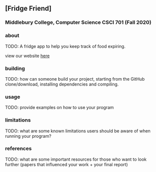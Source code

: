 ## [Fridge Friend]
### Middlebury College, Computer Science CSCI 701 (Fall 2020)

### about
TODO: A fridge app to help you keep track of food expiring. 

view our website [here](https://dlam38.github.io/cs701-fridge-app/)

### building
TODO: how can someone build your project, starting from the GitHub clone/download, installing dependencies and compiling.

### usage
TODO: provide examples on how to use your program

### limitations
TODO: what are some known limitations users should be aware of when running your program?

### references
TODO: what are some important resources for those who want to look further (papers that influenced your work + your final report)
